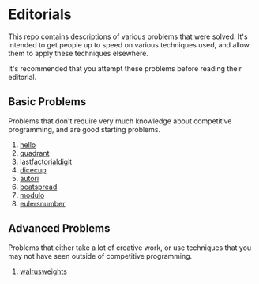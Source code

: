 # Editorials

This repo contains descriptions of various problems that were solved. It's intended to get people up to speed on various techniques used, and allow them to apply these techniques elsewhere.

It's recommended that you attempt these problems before reading their editorial.

## Basic Problems

Problems that don't require very much knowledge about competitive programming, and are good starting problems.

1. [hello](./hello.md)
2. [quadrant](./quadrant.md)
3. [lastfactorialdigit](./lastfactorialdigit.md)
4. [dicecup](./dicecup.md)
5. [autori](./autori.md)
6. [beatspread](./beatspread.md)
7. [modulo](./modulo.md)
8. [eulersnumber](./eulersnumber.md)

## Advanced Problems 

Problems that either take a lot of creative work, or use techniques that you may not have seen outside of competitive programming.

1. [walrusweights](./walrusweights.md)
